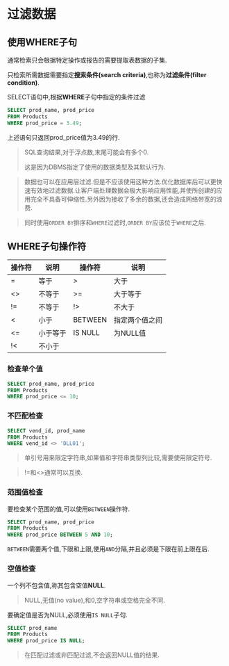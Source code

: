 # 过滤数据

## 使用WHERE子句

通常检索只会根据特定操作或报告的需要提取表数据的子集.

只检索所需数据需要指定**搜索条件(search criteria)**,也称为**过滤条件(filter condition)**.

SELECT语句中,根据**WHERE**子句中指定的条件过滤

```sql
SELECT prod_name, prod_price
FROM Products
WHERE prod_price = 3.49;
```

上述语句只返回prod_price值为3.49的行.

> SQL查询结果,对于浮点数,末尾可能会有多个0.
>
> 这是因为DBMS指定了使用的数据类型及其默认行为.

> 数据也可以在应用层过滤.但是不应该使用这种方法.优化数据库后可以更快速有效地过滤数据.让客户端处理数据会极大影响应用性能,并使所创建的应用完全不具备可伸缩性.另外因为接收了多余的数据,还会造成网络带宽的浪费.

> 同时使用`ORDER BY`排序和`WHERE`过滤时,`ORDER BY`应该位于`WHERE`之后.

## WHERE子句操作符

| 操作符 | 说明     | 操作符  | 说明           |
| ------ | -------- | ------- | -------------- |
| =      | 等于     | >       | 大于           |
| <>     | 不等于   | >=      | 大于等于       |
| !=     | 不等于   | !>      | 不大于         |
| <      | 小于     | BETWEEN | 指定两个值之间 |
| <=     | 小于等于 | IS NULL | 为NULL值       |
| !<     | 不小于   |         |                |

### 检查单个值

```sql
SELECT prod_name, prod_price
FROM Products
WHERE prod_price <= 10;
```

### 不匹配检查

```sql
SELECT vend_id, prod_name
FROM Products
WHERE vend_id <> 'DLL01';
```

> 单引号用来限定字符串,如果值和字符串类型列比较,需要使用限定符号.

> !=和<>通常可以互换.

### 范围值检查

要检查某个范围的值,可以使用`BETWEEN`操作符.

```sql
SELECT prod_name, prod_price
FROM Products
WHERE prod_price BETWEEN 5 AND 10;
```

`BETWEEN`需要两个值,下限和上限,使用`AND`分隔,并且必须是下限在前上限在后.

### 空值检查

一个列不包含值,称其包含空值**NULL**.

> NULL,无值(no value),和0,空字符串或空格完全不同.

要确定值是否为NULL,必须使用`IS NULL`子句.

```sql
SELECT prod_name
FROM Products
WHERE prod_price IS NULL;
```

> 在匹配过滤或非匹配过滤,不会返回NULL值的结果.